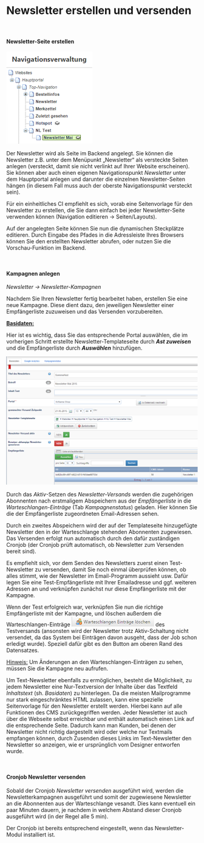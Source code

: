 # Newsletter erstellen und versenden

<br>

#### Newsletter-Seite erstellen

![](bild63.png)

Der Newsletter wird als Seite im Backend angelegt. Sie können die Newsletter z.B. unter dem Menüpunkt „Newsletter“ als versteckte Seiten anlegen (versteckt, damit sie nicht verlinkt auf Ihrer Website erscheinen). Sie können aber auch einen eigenen Navigationspunkt *Newsletter* unter dem Hauptportal anlegen und darunter die einzelnen Newsletter-Seiten hängen (in diesem Fall muss auch der oberste Navigationspunkt versteckt sein).

Für ein einheitliches CI empfiehlt es sich, vorab eine Seitenvorlage für den Newsletter zu erstellen, die Sie dann einfach bei jeder Newsletter-Seite verwenden können (Navigation editieren → Seiten/Layouts).

Auf der angelegten Seite können Sie nun die dynamischen Steckplätze editieren. Durch Eingabe des Pfades in die Adressleiste Ihres Browsers können Sie den erstellten Newsletter abrufen, oder nutzen Sie die Vorschau-Funktion im Backend.

<br>

#### Kampagnen anlegen

*Newsletter → Newsletter-Kampagnen*

Nachdem Sie Ihren Newsletter fertig bearbeitet haben, erstellen Sie eine neue Kampagne. Diese dient dazu, den jeweiligen Newsletter einer Empfängerliste zuzuweisen und das Versenden vorzubereiten.

**<u>Basidaten:</u>**

Hier ist es wichtig, dass Sie das entsprechende Portal auswählen, die im vorherigen Schritt erstellte Newsletter-Templateseite durch ***Ast zuweisen*** und die Empfängerliste durch ***Auswählen*** hinzufügen.

![](bild64.png)

Durch das *Aktiv*-Setzen des *Newsletter-Versands* werden die zugehörigen Abonnenten nach erstmaligem Abspeichern aus der *Empfängerliste* in die *Warteschlangen-Einträge* (Tab *Kampagnenstatus*) geladen. Hier können Sie die der Empfängerliste zugeordneten Email-Adressen sehen.

Durch ein zweites Abspeichern wird der auf der Templateseite hinzugefügte Newsletter den in der Warteschlange stehenden Abonnenten zugewiesen. Das Versenden erfolgt nun automatisch durch den dafür zuständigen Cronjob (der Cronjob prüft automatisch, ob Newsletter zum Versenden bereit sind).

Es empfiehlt sich, vor dem Senden des Newsletters zuerst einen Test-Newsletter zu versenden, damit Sie noch einmal überprüfen können, ob alles stimmt, wie der Newsletter im Email-Programm aussieht usw. Dafür legen Sie eine Test-Empfängerliste mit Ihrer Emailadresse und ggf. weiteren Adressen an und verknüpfen zunächst nur diese Empfängerliste mit der Kampagne. 

Wenn der Test erfolgreich war, verknüpfen Sie nun die richtige Empfängerliste mit der Kampagne, und löschen außerdem die Warteschlangen-Einträge 
![](bild65.png) des Testversands (ansonsten wird der Newsletter trotz Aktiv-Schaltung nicht versendet, da das System bei Einträgen davon ausgeht, dass der Job schon erledigt wurde). Speziell dafür gibt es den Button am oberen Rand des Datensatzes.

<u>Hinweis:</u> Um Änderungen an den Warteschlangen-Einträgen zu sehen, müssen Sie die Kampagne neu aufrufen.

Um Text-Newsletter ebenfalls zu ermöglichen, besteht die Möglichkeit, zu jedem Newsletter eine Nur-Textversion der Inhalte über  das Textfeld *Inhaltstext* (sh. *Basidaten*) zu hinterlegen. Da die meisten Mailprogramme nur stark eingeschränktes HTML zulassen, kann eine spezielle Seitenvorlage für den Newsletter erstellt werden. Hierbei kann auf alle Funktionen des CMS zurückgegriffen werden. Jeder Newsletter ist auch über die Webseite selbst erreichbar und enthält automatisch einen Link auf die entsprechende Seite. Dadurch kann man Kunden, bei denen der Newsletter nicht richtig dargestellt wird oder welche nur Textmails empfangen können, durch Zusenden dieses Links im Text-Newsletter den Newsletter so anzeigen, wie er ursprünglich vom Designer entworfen wurde.

<br>

#### Cronjob Newsletter versenden

Sobald der Cronjob *Newsletter versenden* ausgeführt wird, werden die Newsletterkampagnen ausgeführt und somit der zugewiesene Newsletter an die Abonnenten aus der Warteschlange vesandt. Dies kann eventuell ein paar Minuten dauern, je nachdem in welchem Abstand dieser Cronjob ausgeführt wird (in der Regel alle 5 min).

Der Cronjob ist bereits entsprechend eingestellt, wenn das Newsletter-Modul installiert ist.

